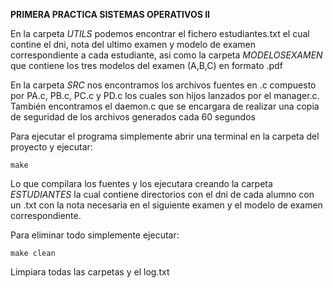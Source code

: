 **PRIMERA PRACTICA SISTEMAS OPERATIVOS II**

En la carpeta _UTILS_ podemos encontrar el fichero estudiantes.txt el cual contine el dni, nota del ultimo examen y modelo de examen correspondiente a cada estudiante, asi como la carpeta _MODELOSEXAMEN_ que contiene los tres modelos del examen (A,B,C) en formato .pdf

En la carpeta _SRC_ nos encontramos los archivos fuentes en .c compuesto por PA.c, PB.c, PC.c y PD.c los cuales son hijos lanzados por el manager.c. También encontramos el daemon.c que se encargara de realizar una copia de seguridad de los archivos generados cada 60 segundos 

Para ejecutar el programa simplemente abrir una terminal en la carpeta del proyecto y ejecutar: 
 ```
make
```
Lo que compilara los fuentes y los ejecutara creando la carpeta _ESTUDIANTES_ la cual contiene directorios con el dni de cada alumno con un .txt con la nota necesaria en el siguiente examen y el modelo de examen correspondiente.

Para eliminar todo simplemente ejecutar: 
```
make clean
```

Limpiara todas las carpetas y el log.txt
